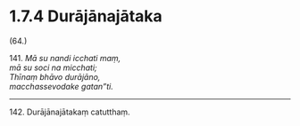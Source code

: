 # 1.7.4 Durājānajātaka

(64.)

141\. _Mā su nandi icchati maṃ,_  
_mā su soci na micchati;_  
_Thīnaṃ bhāvo durājāno,_  
_macchassevodake gatan”ti._  

---

142\. Durājānajātakaṃ catutthaṃ.
